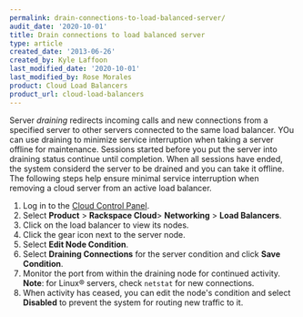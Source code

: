 ```yaml
---
permalink: drain-connections-to-load-balanced-server/
audit_date: '2020-10-01'
title: Drain connections to load balanced server
type: article
created_date: '2013-06-26'
created_by: Kyle Laffoon
last_modified_date: '2020-10-01'
last_modified_by: Rose Morales
product: Cloud Load Balancers
product_url: cloud-load-balancers
---
```


Server *draining* redirects incoming calls and new connections from
a specified server to other servers connected to the same load balancer.
YOu can use draining to minimize service interruption when taking a server offline
for maintenance. Sessions started before you put the server into draining status
continue until completion.  When all sessions have ended, the system considerd the server
to be drained and you can take it offline. The following steps help ensure
minimal service interruption when removing a cloud server from an active load
balancer.

1. Log in to the [Cloud Control Panel](https://login.rackspace.com/).
2. Select **Product** > **Rackspace Cloud**> **Networking** > **Load
   Balancers**.
3. Click on the load balancer to view its nodes.
4. Click the gear icon next to the server node.
5. Select **Edit Node Condition**.
6. Select **Draining Connections** for the server condition and click **Save
   Condition**.
7. Monitor the port from within the draining node for continued activity.
   **Note**: for Linux&reg; servers, check `netstat` for new connections.
8. When activity has ceased, you can edit the node's condition
   and select **Disabled** to prevent the system for routing new traffic to it.
